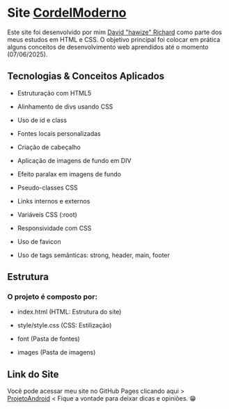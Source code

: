 # Site [CordelModerno](https://davidrichardhw.github.io/CordelModerno/)

Este site foi desenvolvido por mim [David "hawize" Richard](https://github.com/davidrichardhw) como parte dos meus estudos em HTML e CSS. O objetivo principal foi colocar em prática alguns conceitos de desenvolvimento web aprendidos até o momento (07/06/2025).


## Tecnologias & Conceitos Aplicados

- Estruturação com HTML5

- Alinhamento de divs usando CSS

- Uso de id e class

- Fontes locais personalizadas

- Criação de cabeçalho

- Aplicação de imagens de fundo em DIV

- Efeito paralax em imagens de fundo

- Pseudo-classes CSS 

- Links internos e externos

- Variáveis CSS (:root)

- Responsividade com CSS

- Uso de favicon

- Uso de tags semânticas: strong, header, main, footer


## Estrutura

### O projeto é composto por:

- index.html (HTML: Estrutura do site)

- style/style.css (CSS: Estilização)

- font (Pasta de fontes)

- images (Pasta de imagens)


## Link do Site

Você pode acessar meu site no GitHub Pages clicando aqui > [ProjetoAndroid](https://davidrichardhw.github.io/CordelModerno/) < Fique a vontade para deixar dicas e opiniões. 😁
